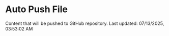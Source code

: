 # Auto Push File

Content that will be pushed to GitHub repository.
Last updated: 07/13/2025, 03:53:02 AM